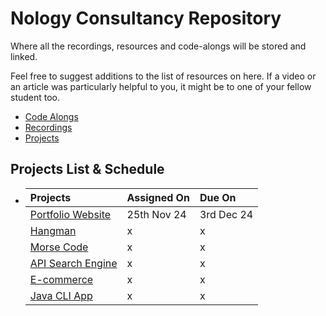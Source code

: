 # Nology Consultancy Repository

Where all the recordings, resources and code-alongs will be stored and linked.

Feel free to suggest additions to the list of resources on here.
If a video or an article was particularly helpful to you, it might be to one of your fellow student too.

-   [Code Alongs](./code-alongs/README.md)
-   [Recordings](./recordings/README.md)
-   [Projects](./projects/README.md)

## Projects List & Schedule

-   | Projects                                               | Assigned On | Due On     |
    | :----------------------------------------------------- | :---------- | :--------- |
    | [Portfolio Website](./projects/portfolio/README.md)    | 25th Nov 24 | 3rd Dec 24 |
    | [Hangman](./projects/hangman/README.md)                | x           | x          |
    | [Morse Code](./projects/morse/README.md)               | x           | x          |
    | [API Search Engine](./projects/google-books/README.md) | x           | x          |
    | [E-commerce](./projects/e-Shop/README.md)              | x           | x          |
    | [Java CLI App](./projects/minesweeper/README.md)       | x           | x          |
